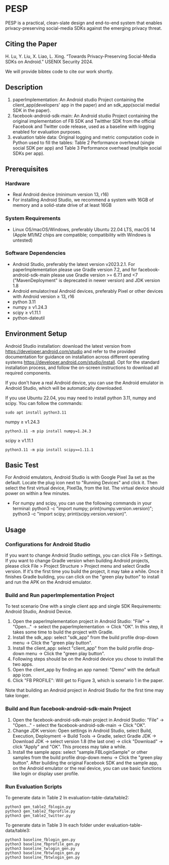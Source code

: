 # PESP
PESP is a practical, clean-slate design and end-to-end system that enables
privacy-preserving social-media SDKs against the emerging
privacy threat. 

## Citing the Paper
H. Lu, Y. Liu, X. Liao, L. Xing. “Towards Privacy-Preserving Social-Media SDKs on Android.” USENIX Security 2024.

We will provide bibtex code to cite our work shortly.

## Description
1. paperImplementation: An Android studio Project containing the client_app(developers' app in the paper) and an sdk_app(social medial SDK in the paper).
2. facebook-android-sdk-main: An Android studio Project containing the original implementation of FB SDK and Twitther SDK from the official Facebook and Twitter code release, used as a baseline with logging enabled for evaluation purposes.
3. evaluation table data: Original logging and metric computation code in Python used to fill the tables: Table 2 Performance overhead (single social SDK per app) and Table 3 Performance overhead (multiple social SDKs per app).

## Prerequisites 
### Hardware
- Real Android device (minimum version 13, r16)
- For installing Android Studio,
we recommend a system with 16GB of memory and a
solid-state drive of at least 16GB
### System Requirements
- Linux OS/macOS/Windows, preferably Ubuntu 22.04
LTS, macOS 14 (Apple M1/M2 chips are compatible; compatibility with Windows is untested)
### Software Dependencies
- Android Studio, preferably the latest version v2023.2.1. For paperImplementation please use Gradle version 7.2, and for facebook-android-sdk-main please use Gradle version >= 6.7.1 and <7 ("MavenDeployment" is deprecated in newer version) and JDK version 1.8
- Android emulator/real Android devices, preferably Pixel or other devices with Android version ≥ 13, r16
- python 3.11
- numpy ≥ v1.24.3
- scipy ≥ v1.11.1
- python-dateutil
## Environment Setup
Android Studio installation: download the latest version from https://developer.android.com/studio and refer to the provided documentation for guidance on installation across different operating systems https://developer.android.com/studio/install. Opt for the standard installation process, and follow the on-screen instructions to
download all required components.

If you don't have a real Android device, you can use the Android emulator in Android Studio, which will be automatically downloaded.

If you use Ubuntu 22.04, you may need to install python 3.11,  numpy and scipy. You can follow the commands:
```
sudo apt install python3.11
```
numpy ≥ v1.24.3
```
python3.11 -m pip install numpy=1.24.3
```

scipy ≥ v1.11.1
```
python3.11 -m pip install scipy==1.11.1
```

## Basic Test
For Android emulators, Android Studio is with Google Pixel 3a set as the default. Locate the plug icon next to "Running Devices" and click it. Then select the first virtual device, Pixel3a, from the list. The virtual device should power on within a few minutes.
- For numpy and scipy, you can use the following commands in your terminal:
python3 -c "import numpy; print(numpy.version.version)"; python3 -c "import scipy; print(scipy.version.version)".

## Usage 

### Configurations for Android Studio
If you want to change Android Studio settings, you can click File > Settings. If you want to change Gradle version when building Android projects, please click File > Project Structure > Project menu and select Gradle version. If it's the first time you build the project, it may take a while. Once it finishes Gradle building, you can click on the "green play button" to install and run the APK on the Android emulator.

### Build and Run paperImplementation Project
To test scenario One with a single client app and single SDK 
Requirements: Android Studio, Android Device.
1. Open the paperImplementation project in Android Studio: "File" -> "Open..." -> select the paperImplementation -> Click "OK". In this step, it takes some time to build the project with Gradle.
2. Install the sdk_app: select "sdk_app" from the build profile drop-down menu -> Click the "green play button".
3. Install the client_app: select "client_app" from the build profile drop-down menu -> Click the "green play button".
4. Following steps should be on the Android device you chose to install the two apps.
5. Open the client_app by finding an app named: "Demo" with the default app icon.
6. Click "FB PROFILE": Will get to Figure 3, which is scenario 1 in the paper. 

Note that building an Android project in Android Studio for the first time may take longer.

### Build and Run facebook-android-sdk-main Project
1. Open the facebook-android-sdk-main project in Android Studio: "File" -> "Open..." - select the facebook-android-sdk-main -> Click "OK".
2. Change JDK version: Open settings in Android Studio, select Build, Execution, Deployment -> Build Tools -> Gradle, select Gradle JDK -> Download JDK -> select version 1.8 (the last one) -> click "Download" -> click "Apply" and "OK". This process may take a while.
3. Install the sample apps: select "sample.FBLoginSample" or other samples from the build profile drop-down menu -> Click the "green play button". After building the original Facebook SDK and the sample app, on the Android emulator or the real device, you can use basic functions like login or display user profile.


### Run Evaluation Scripts

To generate data in Table 2
 In evaluation-table-data/table2: 

    python3 gen_table2_fblogin.py
    python3 gen_table2_fbprofile.py
    python3 gen_table2_twitter.py

To generate data in Table 3
 In each folder under evaluation-table-data/table3: 

    python3 baseline_fblogin_gen.py
    python3 baseline_fbprofile_gen.py
    python3 baseline_twlogin_gen.py
    python3 baseline_fbtwlogin_gen.py
    python3 baseline_fbtwlogin_gen.py
